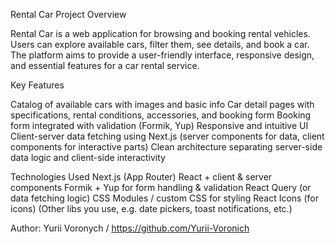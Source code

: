 Rental Car
Project Overview

Rental Car is a web application for browsing and booking rental vehicles. Users can explore available cars, filter them, see details, and book a car. The platform aims to provide a user-friendly interface, responsive design, and essential features for a car rental service.

Key Features

Catalog of available cars with images and basic info
Car detail pages with specifications, rental conditions, accessories, and booking form
Booking form integrated with validation (Formik, Yup)
Responsive and intuitive UI
Client-server data fetching using Next.js (server components for data, client components for interactive parts)
Clean architecture separating server-side data logic and client-side interactivity

Technologies Used
Next.js (App Router)
React + client & server components
Formik + Yup for form handling & validation
React Query (or data fetching logic)
CSS Modules / custom CSS for styling
React Icons (for icons)
(Other libs you use, e.g. date pickers, toast notifications, etc.)

Author: Yurii Voronych / https://github.com/Yurii-Voronich
